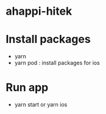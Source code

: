 # ahappi-hitek

# Install packages
 - yarn
 - yarn pod : install packages for ios

# Run app
 - yarn start or yarn ios



